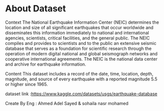 # About Dataset
Context
The National Earthquake Information Center (NEIC) determines the location and size of all significant earthquakes that occur worldwide and disseminates this information immediately to national and international agencies, scientists, critical facilities, and the general public. The NEIC compiles and provides to scientists and to the public an extensive seismic database that serves as a foundation for scientific research through the operation of modern digital national and global seismograph networks and cooperative international agreements. The NEIC is the national data center and archive for earthquake information.

Content
This dataset includes a record of the date, time, location, depth, magnitude, and source of every earthquake with a reported magnitude 5.5 or higher since 1965.

dataset link :https://www.kaggle.com/datasets/usgs/earthquake-database

Create By Eng : Ahmed Adel Sayed & sohaila nasr mohamed 
